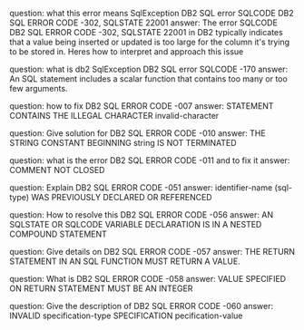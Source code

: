 question: what this error means SqlException DB2 SQL error SQLCODE DB2 SQL ERROR CODE -302, SQLSTATE 22001 
answer: The error SQLCODE DB2 SQL ERROR CODE -302, SQLSTATE 22001 in DB2 typically indicates that a value being inserted or updated is too large for the column it's trying to be stored in. Heres how to interpret and approach this issue

question: what is db2 SqlException DB2 SQL error SQLCODE -170
answer: An SQL statement includes a scalar function that contains too many or too few arguments.

question: how to fix DB2 SQL ERROR CODE -007
answer: STATEMENT CONTAINS THE ILLEGAL CHARACTER invalid-character

question: Give solution for DB2 SQL ERROR CODE -010 
answer: THE STRING CONSTANT BEGINNING string IS NOT TERMINATED

question: what is the error DB2 SQL ERROR CODE -011 and to fix it
answer: COMMENT NOT CLOSED

question: Explain DB2 SQL ERROR CODE -051 
answer: identifier-name (sql-type) WAS PREVIOUSLY DECLARED OR REFERENCED

question: How to resolve this DB2 SQL ERROR CODE -056 
answer: AN SQLSTATE OR SQLCODE VARIABLE DECLARATION IS IN A NESTED COMPOUND STATEMENT

question: Give details on DB2 SQL ERROR CODE -057
answer: THE RETURN STATEMENT IN AN SQL FUNCTION MUST RETURN A VALUE.

question: What is DB2 SQL ERROR CODE -058
answer: VALUE SPECIFIED ON RETURN STATEMENT MUST BE AN INTEGER

question: Give the description of  DB2 SQL ERROR CODE -060
answer: INVALID specification-type SPECIFICATION pecification-value

